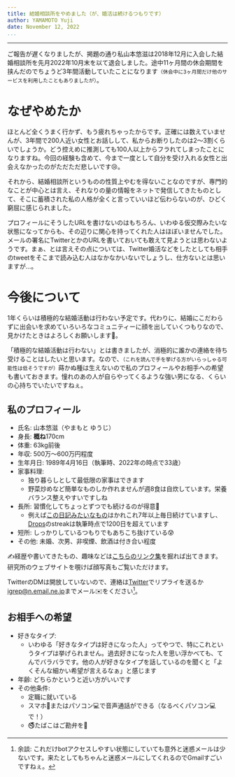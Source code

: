 ```yaml
---
title: 結婚相談所をやめました（が、婚活は続けるつもりです）
author: YAMAMOTO Yuji
date: November 12, 2022
...
```

---

ご報告が遅くなりましたが、掲題の通り私山本悠滋は2018年12月に入会した結婚相談所を先月2022年10月末を以て退会しました。途中11ヶ月間の休会期間を挟んだのでちょうど3年間活動していたことになります<small>（休会中に3ヶ月間だけ他のサービスを利用したこともありましたが）</small>。

# なぜやめたか

ほとんど全くうまく行かず、もう疲れちゃったからです。正確には数えていませんが、3年間で200人近い女性とお話しして、私からお断りしたのは2～3割くらいでしょうか。どう控えめに推測しても100人以上からフラれてしまったことになりますね。今回の経験も含めて、今まで一度として自分を受け入れる女性と出会えなかったのがただただ悲しいです😢。

それから、結婚相談所というものの性質上やむを得ないことなのですが、専門的なことが中心とは言え、それなりの量の情報をネットで発信してきたものとして、そこに蓄積された私の人格が全くと言っていいほど伝わらないのが、ひどく窮屈に感じられました。

プロフィールにそうしたURLを書けないのはもちろん、いわゆる仮交際みたいな状態になってからも、その辺りに関心を持ってくれた人はほぼいませんでした。メールの署名にTwitterとかのURLを書いておいても敢えて見ようとは思わないようです。まぁ、とは言えその点については、Twitter婚活などをしたとしても相手のtweetをそこまで読み込む人はなかなかいないでしょうし、仕方ないとは思いますが...。

# 今後について

1年くらいは積極的な結婚活動は行わない予定です。代わりに、結婚にこだわらずに出会いを求めていろいろなコミュニティーに顔を出していくつもりなので、見かけたときはよろしくお願いします🙇。

「積極的な結婚活動は行わない」とは書きましたが、消極的に誰かの連絡を待ち受けることはしたいと思います。なので、<small>（これを読んで手を挙げる方がいらっしゃる可能性は低そうですが）</small>蒔かぬ種は生えないので私のプロフィールやお相手への希望も書いておきます。憧れのあの人が自らやってくるような強い男になる、くらいの心持ちでいたいですねぇ。

## 私のプロフィール

- 氏名: 山本悠滋（やまもと ゆうじ）
- 身長: **概ね**170cm
- 体重: 63kg前後
- 年収: 500万～600万円程度
- 生年月日: 1989年4月16日（執筆時、2022年の時点で33歳）
- 家事料理:
    - 独り暮らしとして最低限の家事はできます
    - 野菜炒めなど簡単なものしか作れませんが週8食は自炊しています。栄養バランス整えやすいですしね
- 長所: 習慣化してちょっとずつでも続けるのが得意💪
    - 例えば[この日記みたいなもの](https://github.com/igrep/daily-commits)はかれこれ7年以上毎日続けていますし、[Drops](https://play.google.com/store/apps/details?id=com.languagedrops.drops.international&hl=ja&gl=US&pli=1)のstreakは執筆時点で1200日を超えています
- 短所: しっかりしているつもりでもあちこち抜けている😰
- その他: 未婚、次男、非喫煙、飲酒は付き合い程度

✍️経歴や書いてきたもの、趣味などは[こちらのリンク集](/posts/-links.html)を掘れば出てきます。研究所のウェブサイトを覗けば顔写真もご覧いただけます。

TwitterのDMは開放していないので、連絡は[Twitter](https://twitter.com/igrep)でリプライを送るか[igrep@n.email.ne.jp](mailto:igrep@n.email.ne.jp)までメール✉️をください[^gmail]。

[^gmail]: 余談: これだけbotアクセスしやすい状態にしていても意外と迷惑メールは少ないです。来たとしてもちゃんと迷惑メールにしてくれるのでGmailすごいですねぇ。

## お相手への希望

- 好きなタイプ:
    - いわゆる「好きなタイプは好きになった人」ってやつで、特にこれというタイプは挙げられません。過去好きになった人を思い浮かべても、てんでバラバラです。他の人が好きなタイプを話しているのを聞くと「よくそんな細かい希望が言えるなぁ」と感じます
- 年齢: どちらかというと近い方がいいです
- その他条件:
    - 定職に就いている
    - スマホ📱またはパソコン💻で音声通話ができる（なるべくパソコン💻で！）
    - 🚭たばこはご勘弁を🙏
